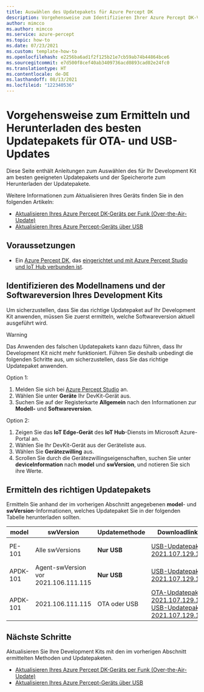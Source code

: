 ```yaml
---
title: Auswählen des Updatepakets für Azure Percept DK
description: Vorgehensweise zum Identifizieren Ihrer Azure Percept DK-Version und zum Auswählen des entsprechend besten Updatepakets
author: mimcco
ms.author: mimcco
ms.service: azure-percept
ms.topic: how-to
ms.date: 07/23/2021
ms.custom: template-how-to
ms.openlocfilehash: e2256ba6ad1f2f125b21e7cb59ab74b44864bce6
ms.sourcegitcommit: e7d500f8cef40ab3409736acd0893cad02e24fc0
ms.translationtype: HT
ms.contentlocale: de-DE
ms.lasthandoff: 08/13/2021
ms.locfileid: "122340536"
---
```

# <a name="how-to-determine-and-download-the-best-update-package-for-ota-and-usb-updates"></a>Vorgehensweise zum Ermitteln und Herunterladen des besten Updatepakets für OTA- und USB-Updates

Diese Seite enthält Anleitungen zum Auswählen des für Ihr Development Kit am besten geeigneten Updatepakets und der Speicherorte zum Herunterladen der Updatepakete.

Weitere Informationen zum Aktualisieren Ihres Geräts finden Sie in den folgenden Artikeln:
- [Aktualisieren Ihres Azure Percept DK-Geräts per Funk (Over-the-Air-Update)](./how-to-update-over-the-air.md)
- [Aktualisieren Ihres Azure Percept-Geräts über USB](./how-to-update-via-usb.md)


## <a name="prerequisites"></a>Voraussetzungen

- Ein [Azure Percept DK](https://go.microsoft.com/fwlink/?linkid=2155270), das [eingerichtet und mit Azure Percept Studio und IoT Hub verbunden ist](./quickstart-percept-dk-set-up.md).

## <a name="identify-the-model-name-and-software-version-of-your-dev-kit"></a>Identifizieren des Modellnamens und der Softwareversion Ihres Development Kits
Um sicherzustellen, dass Sie das richtige Updatepaket auf Ihr Development Kit anwenden, müssen Sie zuerst ermitteln, welche Softwareversion aktuell ausgeführt wird.

> [!WARNING]
> Das Anwenden des falschen Updatepakets kann dazu führen, dass Ihr Development Kit nicht mehr funktioniert. Führen Sie deshalb unbedingt die folgenden Schritte aus, um sicherzustellen, dass Sie das richtige Updatepaket anwenden.

Option 1:
1. Melden Sie sich bei [Azure Percept Studio](./overview-azure-percept-studio.md) an.
2. Wählen Sie unter **Geräte** Ihr DevKit-Gerät aus.
3. Suchen Sie auf der Registerkarte **Allgemein** nach den Informationen zur **Modell-** und **Softwareversion**.

Option 2:
1. Zeigen Sie das **IoT Edge-Gerät** des **IoT Hub**-Diensts im Microsoft Azure-Portal an.
2. Wählen Sie Ihr DevKit-Gerät aus der Geräteliste aus.
3. Wählen Sie **Gerätezwilling** aus.
4. Scrollen Sie durch die Gerätezwillingseigenschaften, suchen Sie unter **deviceInformation** nach **model** und **swVersion**, und notieren Sie sich ihre Werte.

## <a name="determine-the-correct-update-package"></a>Ermitteln des richtigen Updatepakets
Ermitteln Sie anhand der im vorherigen Abschnitt angegebenen **model**- und **swVersion**-Informationen, welches Updatepaket Sie in der folgenden Tabelle herunterladen sollten.


|model  |swVersion  |Updatemethode  |Downloadlinks  |Hinweis  |
|---------|---------|---------|---------|---------|
|PE-101     |Alle swVersions       |**Nur USB**         |[USB-Updatepaket 2021.107.129.116](https://go.microsoft.com/fwlink/?linkid=2169086)         |Juli-Release (2107)         |
|APDK-101     |Agent-swVersion vor 2021.106.111.115 |**Nur USB**         |[USB-Updatepaket 2021.107.129.116](https://go.microsoft.com/fwlink/?linkid=2169086)         |Juli-Release (2107)         |
|APDK-101     |2021.106.111.115        |OTA oder USB       |[OTA-Updatepaket 2021.107.129.116](https://go.microsoft.com/fwlink/?linkid=2169245)<br>[USB-Updatepaket 2021.107.129.116](https://go.microsoft.com/fwlink/?linkid=2169086)        |Juli-Release (2107)         |


## <a name="next-steps"></a>Nächste Schritte
Aktualisieren Sie Ihre Development Kits mit den im vorherigen Abschnitt ermittelten Methoden und Updatepaketen.
- [Aktualisieren Ihres Azure Percept DK-Geräts per Funk (Over-the-Air-Update)](./how-to-update-over-the-air.md)
- [Aktualisieren Ihres Azure Percept-Geräts über USB](./how-to-update-via-usb.md)
